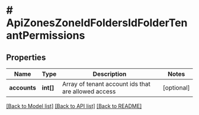 # # ApiZonesZoneIdFoldersIdFolderTenantPermissions

## Properties

Name | Type | Description | Notes
------------ | ------------- | ------------- | -------------
**accounts** | **int[]** | Array of tenant account ids that are allowed access | [optional]

[[Back to Model list]](../../README.md#models) [[Back to API list]](../../README.md#endpoints) [[Back to README]](../../README.md)
